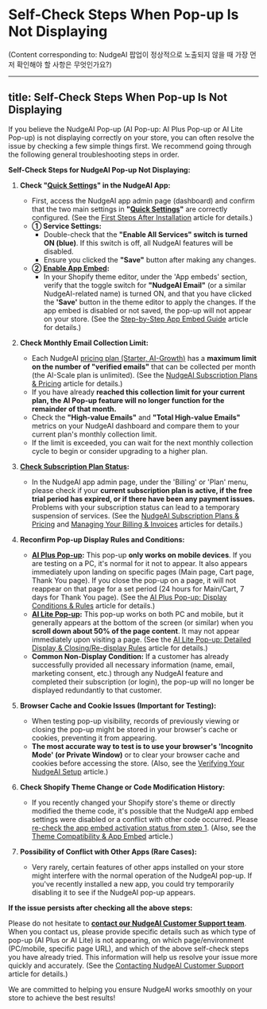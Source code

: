 # Self-Check Steps When Pop-up Is Not Displaying

(Content corresponding to: NudgeAI 팝업이 정상적으로 노출되지 않을 때 가장 먼저 확인해야 할 사항은 무엇인가요?) 

---
title: Self-Check Steps When Pop-up Is Not Displaying
---

If you believe the NudgeAI Pop-up (AI Pop-up: AI Plus Pop-up or AI Lite Pop-up) is not displaying correctly on your store, you can often resolve the issue by checking a few simple things first. We recommend going through the following general troubleshooting steps in order.

**Self-Check Steps for NudgeAI Pop-up Not Displaying:**

1.  **Check "[Quick Settings](../../setup-guide/initial-setup.md)" in the NudgeAI App:**
    *   First, access the NudgeAI app admin page (dashboard) and confirm that the two main settings in **"[Quick Settings](../../setup-guide/initial-setup.md)"** are correctly configured. (See the [First Steps After Installation](../../setup-guide/initial-setup.md) article for details.)
    *   **① Service Settings:**
        *   Double-check that the **"Enable All Services" switch is turned ON (blue)**. If this switch is off, all NudgeAI features will be disabled.
        *   Ensure you clicked the **"Save"** button after making any changes.
    *   **② [Enable App Embed](../../setup-guide/app-embed-guide.md):**
        *   In your Shopify theme editor, under the \'App embeds\' section, verify that the toggle switch for **"NudgeAI Email"** (or a similar NudgeAI-related name) is turned ON, and that you have clicked the **\'Save\'** button in the theme editor to apply the changes. If the app embed is disabled or not saved, the pop-up will not appear on your store. (See the [Step-by-Step App Embed Guide](../../setup-guide/app-embed-guide.md) article for details.)

2.  **Check Monthly Email Collection Limit:**
    *   Each NudgeAI [pricing plan (Starter, AI-Growth)](../../pricing/plans-pricing.md) has a **maximum limit on the number of "verified emails"** that can be collected per month (the AI-Scale plan is unlimited). (See the [NudgeAI Subscription Plans & Pricing](../../pricing/plans-pricing.md) article for details.)
    *   If you have already **reached this collection limit for your current plan, the AI Pop-up feature will no longer function for the remainder of that month.**
    *   Check the **"High-value Emails"** and **"Total High-value Emails"** metrics on your NudgeAI dashboard and compare them to your current plan\'s monthly collection limit.
    *   If the limit is exceeded, you can wait for the next monthly collection cycle to begin or consider upgrading to a higher plan.

3.  **[Check Subscription Plan Status](../../pricing/plans-pricing.md):**
    *   In the NudgeAI app admin page, under the \'Billing\' or \'Plan\' menu, please check if your **current subscription plan is active, if the free trial period has expired, or if there have been any payment issues.** Problems with your subscription status can lead to a temporary suspension of services. (See the [NudgeAI Subscription Plans & Pricing](../../pricing/plans-pricing.md) and [Managing Your Billing & Invoices](../../pricing/billing-invoices.md) articles for details.)

4.  **Reconfirm Pop-up Display Rules and Conditions:**
    *   **[AI Plus Pop-up](../../features/ai-plus-popup-display-rules.md):** This pop-up **only works on mobile devices**. If you are testing on a PC, it\'s normal for it not to appear. It also appears immediately upon landing on specific pages (Main page, Cart page, Thank You page). If you close the pop-up on a page, it will not reappear on that page for a set period (24 hours for Main/Cart, 7 days for Thank You page). (See the [AI Plus Pop-up: Display Conditions & Rules](../../features/ai-plus-popup-display-rules.md) article for details.)
    *   **[AI Lite Pop-up](../../features/ai-lite-popup-detailed-rules.md):** This pop-up works on both PC and mobile, but it generally appears at the bottom of the screen (or similar) when you **scroll down about 50% of the page content**. It may not appear immediately upon visiting a page. (See the [AI Lite Pop-up: Detailed Display & Closing/Re-display Rules](../../features/ai-lite-popup-detailed-rules.md) article for details.)
    *   **Common Non-Display Condition:** If a customer has already successfully provided all necessary information (name, email, marketing consent, etc.) through any NudgeAI feature and completed their subscription (or login), the pop-up will no longer be displayed redundantly to that customer.

5.  **Browser Cache and Cookie Issues (Important for Testing):**
    *   When testing pop-up visibility, records of previously viewing or closing the pop-up might be stored in your browser\'s cache or cookies, preventing it from appearing.
    *   **The most accurate way to test is to use your browser\'s \'Incognito Mode\' (or Private Window)** or to clear your browser cache and cookies before accessing the store. (Also, see the [Verifying Your NudgeAI Setup](../../setup-guide/verifying-setup.md) article.)

6.  **Check Shopify Theme Change or Code Modification History:**
    *   If you recently changed your Shopify store\'s theme or directly modified the theme code, it\'s possible that the NudgeAI app embed settings were disabled or a conflict with other code occurred. Please [re-check the app embed activation status from step 1](../../setup-guide/app-embed-guide.md). (Also, see the [Theme Compatibility & App Embed](../../setup-guide/theme-compatibility-app-embed.md) article.)

7.  **Possibility of Conflict with Other Apps (Rare Cases):**
    *   Very rarely, certain features of other apps installed on your store might interfere with the normal operation of the NudgeAI pop-up. If you\'ve recently installed a new app, you could try temporarily disabling it to see if the NudgeAI pop-up appears.

**If the issue persists after checking all the above steps:**

Please do not hesitate to [**contact our NudgeAI Customer Support team**](../contacting-support.md). When you contact us, please provide specific details such as which type of pop-up (AI Plus or AI Lite) is not appearing, on which page/environment (PC/mobile, specific page URL), and which of the above self-check steps you have already tried. This information will help us resolve your issue more quickly and accurately. (See the [Contacting NudgeAI Customer Support](../contacting-support.md) article for details.)

We are committed to helping you ensure NudgeAI works smoothly on your store to achieve the best results! 